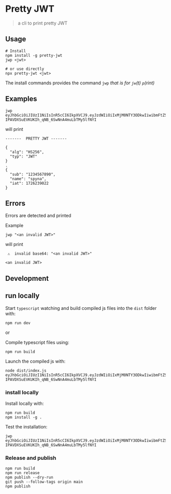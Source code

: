 # Pretty JWT

> a cli to print pretty JWT


## Usage


```
# Install
npm install -g pretty-jwt
jwp <jwt>

# or use directly
npx pretty-jwt <jwt>
```

The install commands provides the command `jwp` *that is for `jw`(t) `p`(rint)*


## Examples 

```
jwp eyJhbGciOiJIUzI1NiIsInR5cCI6IkpXVCJ9.eyJzdWIiOiIxMjM0NTY3ODkwIiwibmFtZSI6InNweW5hIiwiaWF0IjoxNzI2MjM5MDIyfQ.2k-IPAVDXSuEVKUKIh_qNB_6SwNnA4muLbTMy5lfNYI

```

will print

```
-------  PRETTY JWT ------- 

{
  "alg": "HS256",
  "typ": "JWT"
}
.
{
  "sub": "1234567890",
  "name": "spyna",
  "iat": 1726239022
}
```

## Errors 

Errors are detected and printed

Example 

```
jwp "<an invalid JWT>"
```

will print 

```
 ⚠️  invalid base64: "<an invalid JWT>"

<an invalid JWT>
```


## Development 

## run locally 

Start `typescript` watching and build compiled js files into the `dist` folder with:

```
npm run dev
```

or 

Compile typescript files using: 

```
npm run build
```

Launch the compiled js with: 

```
node dist/index.js eyJhbGciOiJIUzI1NiIsInR5cCI6IkpXVCJ9.eyJzdWIiOiIxMjM0NTY3ODkwIiwibmFtZSI6InNweW5hIiwiaWF0IjoxNzI2MjM5MDIyfQ.2k-IPAVDXSuEVKUKIh_qNB_6SwNnA4muLbTMy5lfNYI
```

### install locally

Install locally with:

```
npm run build
npm install -g .
```

Test the installation:

```
jwp eyJhbGciOiJIUzI1NiIsInR5cCI6IkpXVCJ9.eyJzdWIiOiIxMjM0NTY3ODkwIiwibmFtZSI6InNweW5hIiwiaWF0IjoxNzI2MjM5MDIyfQ.2k-IPAVDXSuEVKUKIh_qNB_6SwNnA4muLbTMy5lfNYI
```

### Release and publish

```
npm run build
npm run release
npm publish --dry-run
git push --follow-tags origin main
npm publish 

```
